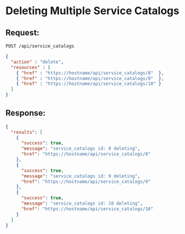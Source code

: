 # Deleting Multiple Service Catalogs

## Request:

    POST /api/service_catalogs

``` json
{
  "action" : "delete",
  "resources" : [
    { "href" : "https://hostname/api/service_catalogs/8"  },
    { "href" : "https://hostname/api/service_catalogs/9"  },
    { "href" : "https://hostname/api/service_catalogs/10" }
  ]
}
```

## Response:

``` json
{
  "results": [
    {
      "success": true,
      "message": "service_catalogs id: 8 deleting",
      "href": "https://hostname/api/service_catalogs/8"
    },
    {
      "success": true,
      "message": "service_catalogs id: 9 deleting",
      "href": "https://hostname/api/service_catalogs/9"
    },
    {
      "success": true,
      "message": "service_catalogs id: 10 deleting",
      "href": "https://hostname/api/service_catalogs/10"
    }
  ]
}
```
